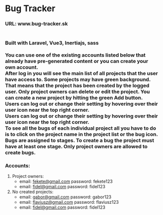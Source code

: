 # Bug Tracker
<h3>URL: www.bug-tracker.sk<h3>
&nbsp;
<div>Built with Laravel, Vue3, Inertiajs, sass</div>
&nbsp;

<div>You can use one of the existing accounts listed below that already have pre-generated content or you can create your own account.</div>
<div>After log in you will see the main list of all projects that the user have access to. Some projects may have green background. That means that the project has been created by the logged user. Only project owners can delete or edit the project. You can create a new project by hitting the green Add button.</div>
<div>Users can log out or change their setting by hovering over their user icon near the top right corner.</div>
<div>Users can log out or change their setting by hovering over their user icon near the top right corner.</div>
<div>To see all the bugs of each individual project all you have to do is to click on the project name in the project list or the bug icon.</div>
<div>Bugs are assigned to stages. To create a bug the project must have at least one stage. Only project owners are allowed to create bugs.</div>

<h3>Accounts:</h3>

 1. Project owners: 
	 - email: fekete@gmail.com password: fekete123
	 - email: fidel@gmail.com password: fidel123
 2. No created projects: 
	 - email: gabor@gmail.com password: gabor123
	 - email: flaviusz@gmail.com password: flaviusz123
	 - email: fidel@gmail.com password: fidel123
